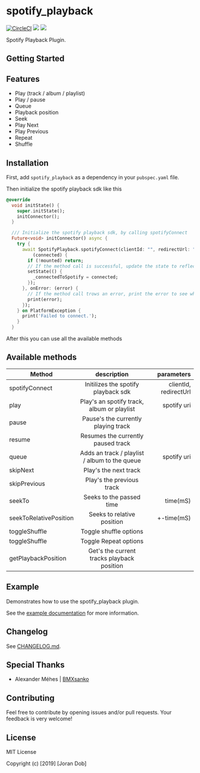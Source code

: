 # spotify_playback

[![CircleCI](https://circleci.com/gh/Joran-Dob/spotify-playback-flutter/tree/master.svg?style=svg)](https://circleci.com/gh/Joran-Dob/spotify-playback-flutter/tree/master) [![](https://img.shields.io/badge/pub-v0.0.4-brightgreen.svg)](https://pub.dartlang.org/packages/spotify_playback) [![](https://img.shields.io/badge/licence-MIT-blue.svg)](https://github.com/Joran-Dob/spotify-playback-flutter/blob/master/LICENSE.md)


Spotify Playback Plugin.

## Getting Started

## Features
* Play (track / album / playlist)
* Play / pause
* Queue
* Playback position
* Seek
* Play Next
* Play Previous
* Repeat 
* Shuffle 

## Installation

First, add `spotify_playback` as a dependency in your `pubspec.yaml` file.

Then initialize the spotify playback sdk like this 

```dart
@override
  void initState() {
    super.initState();
    initConnector();
  }

  /// Initialize the spotify playback sdk, by calling spotifyConnect
  Future<void> initConnector() async {
    try {
      await SpotifyPlayback.spotifyConnect(clientId: "", redirectUrl: "").then(
          (connected) {
        if (!mounted) return;
        // If the method call is successful, update the state to reflect this change
        setState(() {
          _connectedToSpotify = connected;
        });
      }, onError: (error) {
        // If the method call trows an error, print the error to see what went wrong
        print(error);
      });
    } on PlatformException {
      print('Failed to connect.');
    }
  }
``` 

After this you can use all the available methods

## Available methods 
| Method        | description           | parameters  |
| ------------- |:-------------:| -----:|
| spotifyConnect      | Initilizes the spotify playback sdk | clientId, redirectUrl |
| play      | Play's an spotify track, album or playlist | spotify uri |
| pause      | Pause's the currently playing track      |    |
| resume |  Resumes the currently paused track      |     |
| queue |  Adds an track / playlist / album to the queue     |   spotify uri  |
| skipNext      | Play's the next track | |
| skipPrevious      | Play's the previous track |  |
| seekTo |  Seeks to the passed time     |  time(mS)   |
|seekToRelativePosition|Seeks to relative position|+-time(mS)|
| toggleShuffle | Toggle shuffle options    |     |
| toggleShuffle | Toggle Repeat options    |     |
| getPlaybackPosition | Get's the current tracks playback position       |    |




## Example

Demonstrates how to use the spotify_playback plugin.

See the [example documentation](example/README.md) for more information.

## Changelog

See [CHANGELOG.md](CHANGELOG.md).

## Special Thanks
 - Alexander Méhes | [BMXsanko](https://github.com/BMXsanko)

## Contributing

Feel free to contribute by opening issues and/or pull requests. Your feedback is very welcome!

## License

MIT License

Copyright (c) [2019] [Joran Dob]
